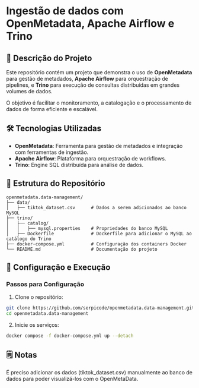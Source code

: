 # Ingestão de dados com OpenMetadata, Apache Airflow e Trino

## 📝 Descrição do Projeto
Este repositório contém um projeto que demonstra o uso de **OpenMetadata** para gestão de metadados, **Apache Airflow** para orquestração de pipelines, e **Trino** para execução de consultas distribuídas em grandes volumes de dados. 

O objetivo é facilitar o monitoramento, a catalogação e o processamento de dados de forma eficiente e escalável.

## 🛠️ Tecnologias Utilizadas
- **OpenMetadata**: Ferramenta para gestão de metadados e integração com ferramentas de ingestão.
- **Apache Airflow**: Plataforma para orquestração de workflows.
- **Trino**: Engine SQL distribuída para análise de dados.

## 📂 Estrutura do Repositório
```plaintext
openmetadata.data-management/
├── data/
│   ├── tiktok_dataset.csv      # Dados a serem adicionados ao banco MySQL
├── trino/
│   ├── catalog/
│   │   ├── mysql.properties    # Propriedades do banco MySQL
│   ├── Dockerfile              # Dockerfile para adicionar o MySQL ao catálogo do Trino
├── docker-compose.yml          # Configuração dos containers Docker
└── README.md                   # Documentação do projeto
```

## 🚀 Configuração e Execução

### Passos para Configuração
1. Clone o repositório:
 ```bash
git clone https://github.com/serpicode/openmetadata.data-management.git
cd openmetadata.data-management
```

2. Inicie os serviços:
```bash   
docker compose -f docker-compose.yml up --detach
```

## 🗒️ Notas
É preciso adicionar os dados (tiktok_dataset.csv) manualmente ao banco de dados para poder visualizá-los com o OpenMetaData.

